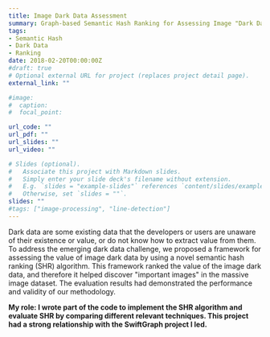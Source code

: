 ```yaml
---
title: Image Dark Data Assessment
summary: Graph-based Semantic Hash Ranking for Assessing Image "Dark Data"
tags:
- Semantic Hash
- Dark Data
- Ranking
date: 2018-02-20T00:00:00Z
#draft: true
# Optional external URL for project (replaces project detail page).
external_link: ""

#image:
#  caption:
#  focal_point:

url_code: ""
url_pdf: ""
url_slides: ""
url_video: ""

# Slides (optional).
#   Associate this project with Markdown slides.
#   Simply enter your slide deck's filename without extension.
#   E.g. `slides = "example-slides"` references `content/slides/example-slides.md`.
#   Otherwise, set `slides = ""`.
slides: ""
#tags: ["image-processing", "line-detection"]
---
```

Dark data are some existing data that the developers or users are unaware of their existence or value, or do not know how to extract value from them. To address the emerging dark data challenge, we proposed a framework for assessing the value of image dark data by using a novel semantic hash ranking (SHR) algorithm. This framework ranked the value of the image dark data, and therefore it helped discover "important images" in the massive image dataset. The evaluation results had demonstrated the performance and validity of our methodology.

<b>My role: I wrote part of the code to implement the SHR algorithm and evaluate SHR by comparing different relevant techniques. This project had a strong relationship with the SwiftGraph project I led.</b>
